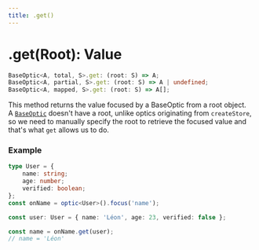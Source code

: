 ```yaml
---
title: .get()
---
```


# .get(Root): Value

```ts
BaseOptic<A, total, S>.get: (root: S) => A;
BaseOptic<A, partial, S>.get: (root: S) => A | undefined;
BaseOptic<A, mapped, S>.get: (root: S) => A[];
```

This method returns the value focused by a BaseOptic from a root object.  
A [`BaseOptic`](../../guide/BaseOptic) doesn't have a root, unlike optics originating from `createStore`, so we need to manually specify the root to retrieve the focused value and that's what `get` allows us to do.

### Example

```ts
type User = {
    name: string;
    age: number;
    verified: boolean;
};
const onName = optic<User>().focus('name');

const user: User = { name: 'Léon', age: 23, verified: false };

const name = onName.get(user);
// name = 'Léon'
```
